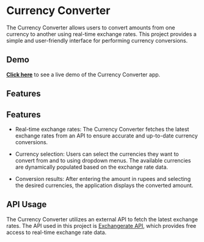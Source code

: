 # Currency Converter



The Currency Converter allows users to convert amounts from one currency to another using real-time exchange rates. This project provides a simple and user-friendly interface for performing currency conversions.

## Demo

[**Click here**](https://athxrva07.github.io/Currency-Converter/) to see a live demo of the Currency Converter app.

## Features

## Features

- Real-time exchange rates: The Currency Converter fetches the latest exchange rates from an API to ensure accurate and up-to-date currency conversions.

- Currency selection: Users can select the currencies they want to convert from and to using dropdown menus. The available currencies are dynamically populated based on the exchange rate data.

- Conversion results: After entering the amount in rupees and selecting the desired currencies, the application displays the converted amount.

## API Usage

The Currency Converter utilizes an external API to fetch the latest exchange rates. The API used in this project is [Exchangerate API](https://www.exchangerate-api.com/), which provides free access to real-time exchange rate data.
